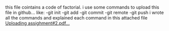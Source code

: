 this file cointains a code of factorial.
i use some commands to upload this file in github...
like:
-git init 
-git add
-git commit
-git remote
-git push
i wrote all the commands and explained each command in this attached file
[Uploading assighment#2.pdf…]()

